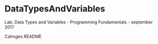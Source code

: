 # DataTypesAndVariables

Lab: Data Types and Variables - Programming Fundamentals - september 2017

Cahnges README
